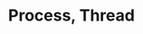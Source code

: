 ---
title: Process, Thread
layout: default
parent: OS
grand_parent: Summary
has_children: true
nav_order: 4
---